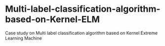 # Multi-label-classification-algorithm-based-on-Kernel-ELM

Case study on Multi label classification algorithm based on Kernel Extreme Learning Machine
